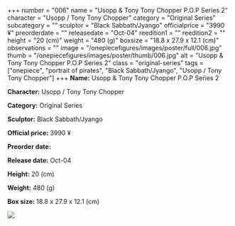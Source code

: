 +++
number = "006"
name = "Usopp &amp; Tony Tony Chopper P.O.P Series 2"
character = "Usopp / Tony Tony Chopper"
category = "Original Series"
subcategory = ""
sculptor = "Black Sabbath/Jyango"
officialprice = "3990 ¥"
preorderdate = ""
releasedate = "Oct-04"
reedition1 = ""
reedition2 = ""
height = "20 (cm)"
weight = "480 (g)"
boxsize = "18.8 x 27.9 x 12.1 (cm)"
observations = ""
image = "/onepiecefigures/images/poster/full/006.jpg"
thumb = "/onepiecefigures/images/poster/thumb/006.jpg"
alt = "Usopp &amp; Tony Tony Chopper P.O.P Series 2"
class = "original-series"
tags = ["onepiece", "portrait of pirates", "Black Sabbath/Jyango", "Usopp / Tony Tony Chopper"]
+++
**Name:** Usopp &amp; Tony Tony Chopper P.O.P Series 2

**Character:** Usopp / Tony Tony Chopper

**Category:** Original Series 

**Sculptor:** Black Sabbath/Jyango

**Official price:** 3990 ¥

**Preorder date:** 

**Release date:** Oct-04

**Height:** 20 (cm)

**Weight:** 480 (g)

**Box size:** 18.8 x 27.9 x 12.1 (cm)

<img src="/onepiecefigures/images/poster/thumb/006.jpg">